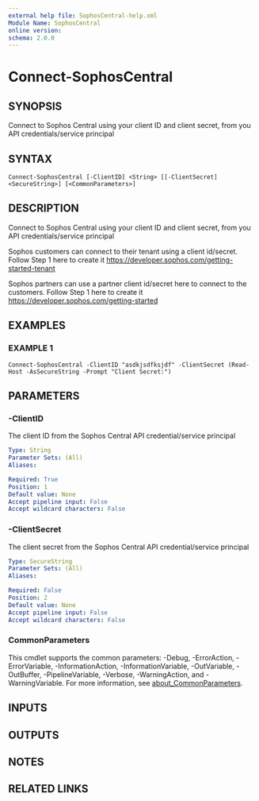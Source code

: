 ```yaml
---
external help file: SophosCentral-help.xml
Module Name: SophosCentral
online version:
schema: 2.0.0
---
```


# Connect-SophosCentral

## SYNOPSIS
Connect to Sophos Central using your client ID and client secret, from you API credentials/service principal

## SYNTAX

```
Connect-SophosCentral [-ClientID] <String> [[-ClientSecret] <SecureString>] [<CommonParameters>]
```

## DESCRIPTION
Connect to Sophos Central using your client ID and client secret, from you API credentials/service principal

Sophos customers can connect to their tenant using a client id/secret.
Follow Step 1 here to create it
https://developer.sophos.com/getting-started-tenant

Sophos partners can use a partner client id/secret here to connect to the customers.
Follow Step 1 here to create it
https://developer.sophos.com/getting-started

## EXAMPLES

### EXAMPLE 1
```
Connect-SophosCentral -ClientID "asdkjsdfksjdf" -ClientSecret (Read-Host -AsSecureString -Prompt "Client Secret:")
```

## PARAMETERS

### -ClientID
The client ID from the Sophos Central API credential/service principal

```yaml
Type: String
Parameter Sets: (All)
Aliases:

Required: True
Position: 1
Default value: None
Accept pipeline input: False
Accept wildcard characters: False
```

### -ClientSecret
The client secret from the Sophos Central API credential/service principal

```yaml
Type: SecureString
Parameter Sets: (All)
Aliases:

Required: False
Position: 2
Default value: None
Accept pipeline input: False
Accept wildcard characters: False
```

### CommonParameters
This cmdlet supports the common parameters: -Debug, -ErrorAction, -ErrorVariable, -InformationAction, -InformationVariable, -OutVariable, -OutBuffer, -PipelineVariable, -Verbose, -WarningAction, and -WarningVariable. For more information, see [about_CommonParameters](http://go.microsoft.com/fwlink/?LinkID=113216).

## INPUTS

## OUTPUTS

## NOTES

## RELATED LINKS
